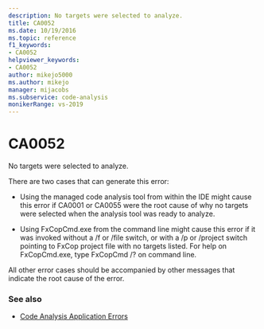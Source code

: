 ```yaml
---
description: No targets were selected to analyze.
title: CA0052
ms.date: 10/19/2016
ms.topic: reference
f1_keywords:
- CA0052
helpviewer_keywords:
- CA0052
author: mikejo5000
ms.author: mikejo
manager: mijacobs
ms.subservice: code-analysis
monikerRange: vs-2019
---
```


# CA0052

No targets were selected to analyze.

There are two cases that can generate this error:

- Using the managed code analysis tool from within the IDE might cause this error if CA0001 or CA0055 were the root cause of why no targets were selected when the analysis tool was ready to analyze.

- Using FxCopCmd.exe from the command line might cause this error if it was invoked without a /f or /file switch, or with a /p or /project switch pointing to FxCop project file with no targets listed. For help on FxCopCmd.exe, type FxCopCmd /? on command line.

All other error cases should be accompanied by other messages that indicate the root cause of the error.

### See also

- [Code Analysis Application Errors](../code-quality/code-analysis-application-errors.md)
